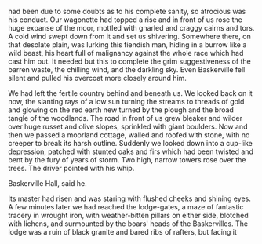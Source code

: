 had been due to some doubts as to his complete sanity, so atrocious was
his conduct. Our wagonette had topped a rise and in front of us rose the
huge expanse of the moor, mottled with gnarled and craggy cairns and
tors. A cold wind swept down from it and set us shivering. Somewhere
there, on that desolate plain, was lurking this fiendish man, hiding in
a burrow like a wild beast, his heart full of malignancy against the
whole race which had cast him out. It needed but this to complete the
grim suggestiveness of the barren waste, the chilling wind, and the
darkling sky. Even Baskerville fell silent and pulled his overcoat more
closely around him.

We had left the fertile country behind and beneath us. We looked back on
it now, the slanting rays of a low sun turning the streams to threads of
gold and glowing on the red earth new turned by the plough and the broad
tangle of the woodlands. The road in front of us grew bleaker and wilder
over huge russet and olive slopes, sprinkled with giant boulders. Now
and then we passed a moorland cottage, walled and roofed with stone,
with no creeper to break its harsh outline. Suddenly we looked down into
a cup-like depression, patched with stunted oaks and firs which had been
twisted and bent by the fury of years of storm. Two high, narrow towers
rose over the trees. The driver pointed with his whip.

Baskerville Hall, said he.

Its master had risen and was staring with flushed cheeks and shining
eyes. A few minutes later we had reached the lodge-gates, a maze of
fantastic tracery in wrought iron, with weather-bitten pillars on either
side, blotched with lichens, and surmounted by the boars' heads of the
Baskervilles. The lodge was a ruin of black granite and bared ribs of
rafters, but facing it
